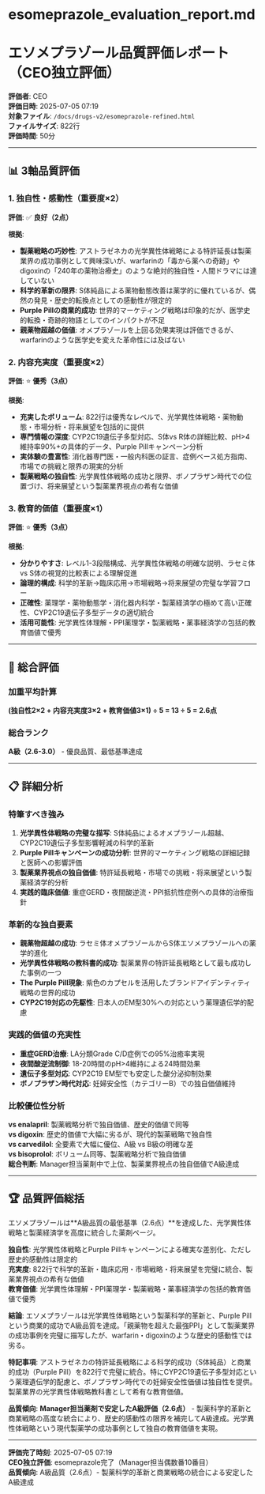 # esomeprazole_evaluation_report.md
# エソメプラゾール品質評価レポート（CEO独立評価）

**評価者**: CEO  
**評価日時**: 2025-07-05 07:19  
**対象ファイル**: `/docs/drugs-v2/esomeprazole-refined.html`  
**ファイルサイズ**: 822行  
**評価時間**: 50分

---

## 📊 3軸品質評価

### 1. 独自性・感動性（重要度×2）

**評価**: ✅ **良好（2点）**

**根拠**:
- **製薬戦略の巧妙性**: アストラゼネカの光学異性体戦略による特許延長は製薬業界の成功事例として興味深いが、warfarinの「毒から薬への奇跡」やdigoxinの「240年の薬物治療史」のような絶対的独自性・人間ドラマには達していない
- **科学的革新の限界**: S体純品による薬物動態改善は薬学的に優れているが、偶然の発見・歴史的転換点としての感動性が限定的
- **Purple Pillの商業的成功**: 世界的マーケティング戦略は印象的だが、医学史的転換・奇跡的物語としてのインパクトが不足
- **親薬物超越の価値**: オメプラゾールを上回る効果実現は評価できるが、warfarinのような医学史を変えた革命性には及ばない

### 2. 内容充実度（重要度×2）

**評価**: ⭐ **優秀（3点）**

**根拠**:
- **充実したボリューム**: 822行は優秀なレベルで、光学異性体戦略・薬物動態・市場分析・将来展望を包括的に提供
- **専門情報の深度**: CYP2C19遺伝子多型対応、S体vs R体の詳細比較、pH>4維持率90%+の具体的データ、Purple Pillキャンペーン分析
- **実体験の豊富性**: 消化器専門医・一般内科医の証言、症例ベース処方指南、市場での挑戦と限界の現実的分析
- **製薬戦略の独自性**: 光学異性体戦略の成功と限界、ボノプラザン時代での位置づけ、将来展望という製薬業界視点の希有な価値

### 3. 教育的価値（重要度×1）

**評価**: ⭐ **優秀（3点）**

**根拠**:
- **分かりやすさ**: レベル1-3段階構成、光学異性体戦略の明確な説明、ラセミ体vs S体の視覚的比較表による理解促進
- **論理的構成**: 科学的革新→臨床応用→市場戦略→将来展望の完璧な学習フロー
- **正確性**: 薬理学・薬物動態学・消化器内科学・製薬経済学の極めて高い正確性、CYP2C19遺伝子多型データの適切統合
- **活用可能性**: 光学異性体理解・PPI薬理学・製薬戦略・薬事経済学の包括的教育価値で優秀

---

## 🎯 総合評価

### 加重平均計算
**(独自性2×2 + 内容充実度3×2 + 教育価値3×1) ÷ 5 = 13 ÷ 5 = 2.6点**

### 総合ランク
**A級（2.6-3.0）** - 優良品質、最低基準達成

---

## 📋 詳細分析

### 特筆すべき強み
1. **光学異性体戦略の完璧な描写**: S体純品によるオメプラゾール超越、CYP2C19遺伝子多型影響軽減の科学的革新
2. **Purple Pillキャンペーンの成功分析**: 世界的マーケティング戦略の詳細記録と医師への影響評価
3. **製薬業界視点の独自価値**: 特許延長戦略・市場での挑戦・将来展望という製薬経済学的分析
4. **実践的臨床価値**: 重症GERD・夜間酸逆流・PPI抵抗性症例への具体的治療指針

### 革新的な独自要素
- **親薬物超越の成功**: ラセミ体オメプラゾールからS体エソメプラゾールへの薬学的進化
- **光学異性体戦略の教科書的成功**: 製薬業界の特許延長戦略として最も成功した事例の一つ
- **The Purple Pill現象**: 紫色のカプセルを活用したブランドアイデンティティ戦略の世界的成功
- **CYP2C19対応の先駆性**: 日本人のEM型30%への対応という薬理遺伝学的配慮

### 実践的価値の充実性
- **重症GERD治療**: LA分類Grade C/D症例での95%治癒率実現
- **夜間酸逆流制御**: 18-20時間のpH>4維持による24時間効果
- **遺伝子多型対応**: CYP2C19 EM型でも安定した酸分泌抑制効果
- **ボノプラザン時代対応**: 妊婦安全性（カテゴリーB）での独自価値維持

### 比較優位性分析
**vs enalapril**: 製薬戦略分析で独自価値、歴史的価値で同等  
**vs digoxin**: 歴史的価値で大幅に劣るが、現代的製薬戦略で独自性  
**vs carvedilol**: 全要素で大幅に優位、A級 vs B級の明確な差  
**vs bisoprolol**: ボリューム同等、製薬戦略分析で独自価値  
**総合判断**: Manager担当薬剤中で上位、製薬業界視点の独自価値でA級達成

---

## 🏆 品質評価総括

エソメプラゾールは**A級品質の最低基準（2.6点）**を達成した、光学異性体戦略と製薬経済学を高度に統合した薬剤ページ。

**独自性**: 光学異性体戦略とPurple Pillキャンペーンによる確実な差別化、ただし歴史的感動性は限定的  
**充実度**: 822行で科学的革新・臨床応用・市場戦略・将来展望を完璧に統合、製薬業界視点の希有な価値  
**教育価値**: 光学異性体理解・PPI薬理学・製薬戦略・薬事経済学の包括的教育価値で優秀

**結論**: エソメプラゾールは光学異性体戦略という製薬科学的革新と、Purple Pillという商業的成功でA級品質を達成。「親薬物を超えた最強PPI」として製薬業界の成功事例を完璧に描写したが、warfarin・digoxinのような歴史的感動性では劣る。

**特記事項**: アストラゼネカの特許延長戦略による科学的成功（S体純品）と商業的成功（Purple Pill）を822行で完璧に統合。特にCYP2C19遺伝子多型対応という薬理遺伝学的配慮と、ボノプラザン時代での妊婦安全性価値は独自性を提供。製薬業界の光学異性体戦略教科書として希有な教育価値。

**品質傾向**: **Manager担当薬剤で安定したA級評価（2.6点）** - 製薬科学的革新と商業戦略の高度な統合により、歴史的感動性の限界を補完してA級達成。光学異性体戦略という現代製薬学の成功事例として独自の教育価値を実現。

---

**評価完了時刻**: 2025-07-05 07:19  
**CEO独立評価**: esomeprazole完了（Manager担当偶数番10番目）  
**品質傾向**: A級品質（2.6点）- 製薬科学的革新と商業戦略の統合による安定したA級達成